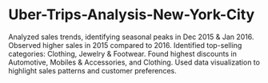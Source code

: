 # Uber-Trips-Analysis-New-York-City
Analyzed sales trends, identifying seasonal peaks in Dec 2015 &amp; Jan 2016. Observed higher sales in 2015 compared to 2016. Identified top-selling categories: Clothing, Jewelry &amp; Footwear. Found highest discounts in Automotive, Mobiles &amp; Accessories, and Clothing. Used data visualization to highlight sales patterns and customer preferences.

